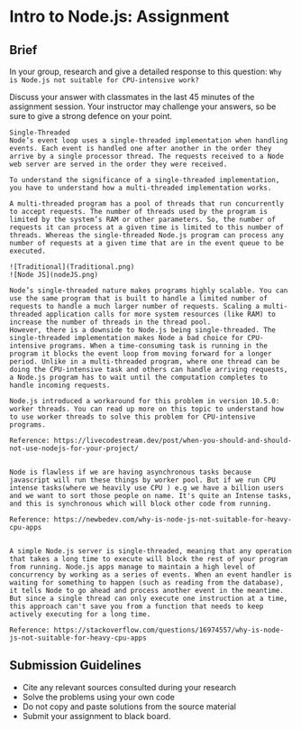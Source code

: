 # Intro to Node.js: Assignment

## Brief

In your group, research and give a detailed response to this question: `Why is Node.js not suitable for CPU-intensive work?`

Discuss your answer with classmates in the last 45 minutes of the assignment session. Your instructor may challenge your answers, so be sure to give a strong defence on your point.

```
Single-Threaded
Node’s event loop uses a single-threaded implementation when handling events. Each event is handled one after another in the order they arrive by a single processor thread. The requests received to a Node web server are served in the order they were received.

To understand the significance of a single-threaded implementation, you have to understand how a multi-threaded implementation works.

A multi-threaded program has a pool of threads that run concurrently to accept requests. The number of threads used by the program is limited by the system’s RAM or other parameters. So, the number of requests it can process at a given time is limited to this number of threads. Whereas the single-threaded Node.js program can process any number of requests at a given time that are in the event queue to be executed.

![Traditional](Traditional.png)
![Node JS](nodeJS.png)

Node’s single-threaded nature makes programs highly scalable. You can use the same program that is built to handle a limited number of requests to handle a much larger number of requests. Scaling a multi-threaded application calls for more system resources (like RAM) to increase the number of threads in the thread pool.
However, there is a downside to Node.js being single-threaded. The single-threaded implementation makes Node a bad choice for CPU-intensive programs. When a time-consuming task is running in the program it blocks the event loop from moving forward for a longer period. Unlike in a multi-threaded program, where one thread can be doing the CPU-intensive task and others can handle arriving requests, a Node.js program has to wait until the computation completes to handle incoming requests.

Node.js introduced a workaround for this problem in version 10.5.0: worker threads. You can read up more on this topic to understand how to use worker threads to solve this problem for CPU-intensive programs.

Reference: https://livecodestream.dev/post/when-you-should-and-should-not-use-nodejs-for-your-project/


Node is flawless if we are having asynchronous tasks because javascript will run these things by worker pool. But if we run CPU intense tasks(where we heavily use CPU ) e.g we have a billion users and we want to sort those people on name. It's quite an Intense tasks, and this is synchronous which will block other code from running.

Reference: https://newbedev.com/why-is-node-js-not-suitable-for-heavy-cpu-apps


A simple Node.js server is single-threaded, meaning that any operation that takes a long time to execute will block the rest of your program from running. Node.js apps manage to maintain a high level of concurrency by working as a series of events. When an event handler is waiting for something to happen (such as reading from the database), it tells Node to go ahead and process another event in the meantime. But since a single thread can only execute one instruction at a time, this approach can't save you from a function that needs to keep actively executing for a long time.

Reference: https://stackoverflow.com/questions/16974557/why-is-node-js-not-suitable-for-heavy-cpu-apps
```

## Submission Guidelines

- Cite any relevant sources consulted during your research
- Solve the problems using your own code
- Do not copy and paste solutions from the source material
- Submit your assignment to black board.
